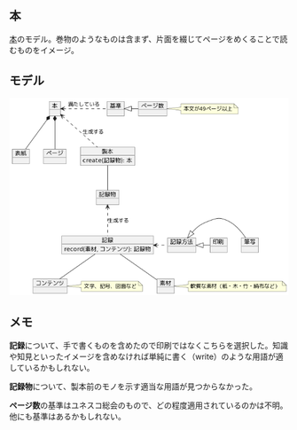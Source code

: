 ## 本

[本](https://ja.wikipedia.org/wiki/%E6%9C%AC)のモデル。巻物のようなものは含まず、片面を綴じてページをめくることで読むものをイメージ。

## モデル

![](diagram.png)

## メモ

**記録**について、手で書くものを含めたので印刷ではなくこちらを選択した。知識や知見といったイメージを含めなければ単純に書く（write）のような用語が適しているかもしれない。

**記録物**について、製本前のモノを示す適当な用語が見つからなかった。

**ページ数**の基準はユネスコ総会のもので、どの程度適用されているのかは不明。他にも基準はあるかもしれない。
